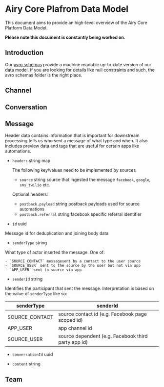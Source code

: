 # Airy Core Plafrom Data Model

This document aims to provide an high-level overview of the Airy Core Platform Data Model.

**Please note this document is constantly being worked on.**

## Introduction

Our [avro schemas](/backend/avro) provide a machine readable up-to-date version
of our data model. If you are looking for details like null constraints and
such, the avro schemas folder is the right place.

## Channel

## Conversation

## Message

Header data contains information that is important for downstream processing tells us who sent a message of what type and when. It also includes preview data and tags that are useful for certain apps like automations.

- `headers` string map

    The following key/values need to be implemented by sources

    - `source` string source that ingested the message `facebook`, `google`, `sms_twilio` etc.

    Optional headers:

    - `postback.payload` string postback payloads used for source automations
    - `postback.referral` string facebook specific referral identifier 


- `id` uuid

Message id for deduplication and joining body data

- `senderType` string

What type of actor inserted the message. One of:

    - `SOURCE_CONTACT` messagesent by a contact to the user source
    - `SOURCE_USER` sent to the source by the user but not via app
    - `APP_USER` sent to source via app

- `senderId` string

Identifies the participant that sent the message. Interpretation is based on the value of `senderType` like so:

| senderType     | senderId                                            |
|----------------|-----------------------------------------------------|
| SOURCE_CONTACT | source contact id (e.g. Facebook page scoped id)    |
| APP_USER       | app channel id                                      |
| SOURCE_USER    | source dependent (e.g. Facebook third party app id) |


- `conversationId` uuid

- `content` string

## Team
